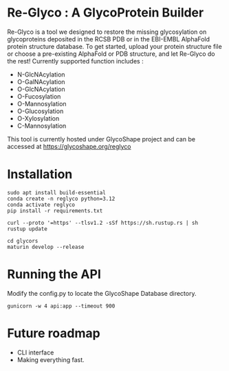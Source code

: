 # Re-Glyco : A GlycoProtein Builder

Re-Glyco is a tool we designed to restore the missing glycosylation on glycoproteins deposited in the RCSB PDB or in the EBI-EMBL AlphaFold protein structure database. To get started, upload your protein structure file or choose a pre-existing AlphaFold or PDB structure, and let Re-Glyco do the rest!
Currently supported function includes :
- N-GlcNAcylation
- O-GalNAcylation
- O-GlcNAcylation
- O-Fucosylation
- O-Mannosylation
- O-Glucosylation
- O-Xylosylation
- C-Mannosylation

This tool is currently hosted under GlycoShape project and can be accessed at https://glycoshape.org/reglyco

# Installation

```
sudo apt install build-essential
conda create -n reglyco python=3.12
conda activate reglyco
pip install -r requirements.txt

curl --proto '=https' --tlsv1.2 -sSf https://sh.rustup.rs | sh
rustup update

cd glycors
maturin develop --release

```
# Running the API 

Modify the config.py to locate the GlycoShape Database directory.

```
gunicorn -w 4 api:app --timeout 900
```


# Future roadmap
- CLI interface
- Making everything fast.




